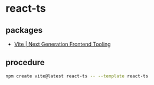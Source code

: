 # react-ts

## packages

- [Vite | Next Generation Frontend Tooling](https://vitejs.dev/)

## procedure

```sh
npm create vite@latest react-ts -- --template react-ts
```
